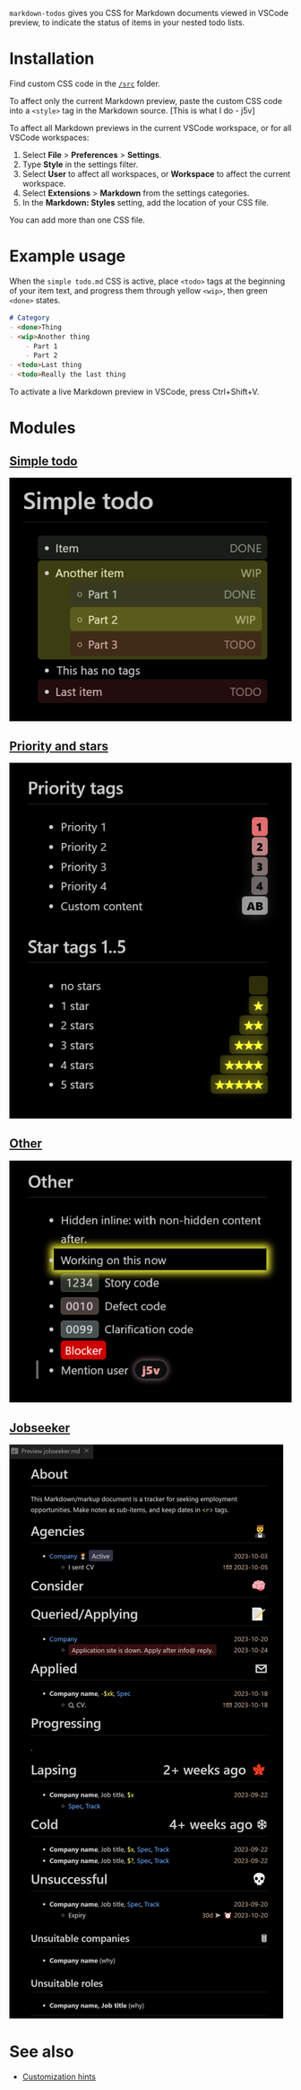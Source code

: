 `markdown-todos` gives you CSS for Markdown documents viewed in VSCode preview, to indicate the status of items in your nested todo lists.


# Installation

Find custom CSS code in the [`/src`](/src) folder.

To affect only the current Markdown preview, paste the custom CSS code into a `<style>` tag in the Markdown source. [This is what I do - j5v]

To affect all Markdown previews in the current VSCode workspace, or for all VSCode workspaces:
1. Select **File** > **Preferences** > **Settings**.
2. Type **Style** in the settings filter.
3. Select **User** to affect all workspaces, or **Workspace** to affect the current workspace.
4. Select **Extensions** > **Markdown** from the settings categories.
5. In the **Markdown: Styles** setting, add the location of your CSS file.

You can add more than one CSS file.


# Example usage

When the `simple todo.md` CSS is active, place `<todo>` tags at the beginning of your item text, and progress them through yellow `<wip>`, then green `<done>` states.

```Markdown
# Category
- <done>Thing
- <wip>Another thing
	- Part 1
	- Part 2
- <todo>Last thing
- <todo>Really the last thing
```

To activate a live Markdown preview in VSCode, press Ctrl+Shift+V.


# Modules

## [Simple todo](src/simple-todo.md)
![A nested todo list, where each item has a background styled to match the state of the item. All done items are dark green, all work-in-progress items are yellow, and all todo items are dark red. Each item also contains extra text from the CSS, with the word "DONE", "WIP", or "TODO", which might be read by a screen reader.](docs/assets/simple-todo.png)

## [Priority and stars](src/priority-and-stars.md)
![](docs/assets/priority-and-stars.png)

## [Other](src/other.md)
![](docs/assets/other.png)

## [Jobseeker](src/jobseeker.md)
![](docs/assets/jobseeker.png)


# See also

* [Customization hints](docs/customization-hints.md)
